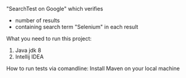 "SearchTest on Google" which verifies 
- number of results 
- containing search term "Selenium" in each result 

What you need to run this project:
1. Java jdk 8
2. Intellij IDEA

How to run tests via comandline:
Install Maven on your local machine


